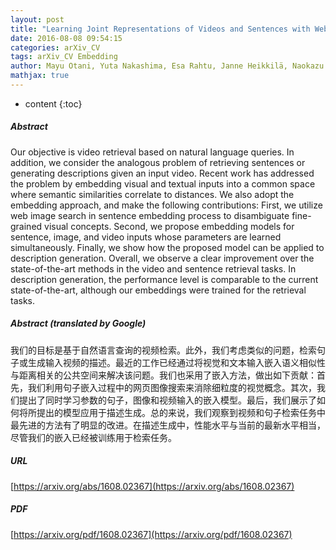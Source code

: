 ```yaml
---
layout: post
title: "Learning Joint Representations of Videos and Sentences with Web Image Search"
date: 2016-08-08 09:54:15
categories: arXiv_CV
tags: arXiv_CV Embedding
author: Mayu Otani, Yuta Nakashima, Esa Rahtu, Janne Heikkilä, Naokazu Yokoya
mathjax: true
---
```


* content
{:toc}

##### Abstract
Our objective is video retrieval based on natural language queries. In addition, we consider the analogous problem of retrieving sentences or generating descriptions given an input video. Recent work has addressed the problem by embedding visual and textual inputs into a common space where semantic similarities correlate to distances. We also adopt the embedding approach, and make the following contributions: First, we utilize web image search in sentence embedding process to disambiguate fine-grained visual concepts. Second, we propose embedding models for sentence, image, and video inputs whose parameters are learned simultaneously. Finally, we show how the proposed model can be applied to description generation. Overall, we observe a clear improvement over the state-of-the-art methods in the video and sentence retrieval tasks. In description generation, the performance level is comparable to the current state-of-the-art, although our embeddings were trained for the retrieval tasks.

##### Abstract (translated by Google)
我们的目标是基于自然语言查询的视频检索。此外，我们考虑类似的问题，检索句子或生成输入视频的描述。最近的工作已经通过将视觉和文本输入嵌入语义相似性与距离相关的公共空间来解决该问题。我们也采用了嵌入方法，做出如下贡献：首先，我们利用句子嵌入过程中的网页图像搜索来消除细粒度的视觉概念。其次，我们提出了同时学习参数的句子，图像和视频输入的嵌入模型。最后，我们展示了如何将所提出的模型应用于描述生成。总的来说，我们观察到视频和句子检索任务中最先进的方法有了明显的改进。在描述生成中，性能水平与当前的最新水平相当，尽管我们的嵌入已经被训练用于检索任务。

##### URL
[https://arxiv.org/abs/1608.02367](https://arxiv.org/abs/1608.02367)

##### PDF
[https://arxiv.org/pdf/1608.02367](https://arxiv.org/pdf/1608.02367)


